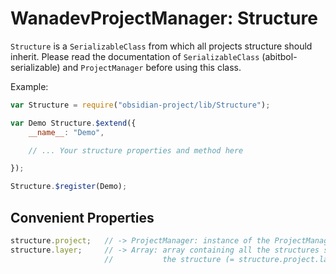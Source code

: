 # WanadevProjectManager: Structure

`Structure` is a `SerializableClass` from which all projects structure should inherit.
Please read the documentation of `SerializableClass` (abitbol-serializable) and `ProjectManager` before using this class.

Example:

```javascript
var Structure = require("obsidian-project/lib/Structure");

var Demo Structure.$extend({
    __name__: "Demo",

    // ... Your structure properties and method here

});

Structure.$register(Demo);
```


## Convenient Properties

```javascript
structure.project;   // -> ProjectManager: instance of the ProjectManager related to the structure
structure.layer;     // -> Array: array containing all the structures stored on the same layer that
                     //           the structure (= structure.project.layers["layerName"])
```
